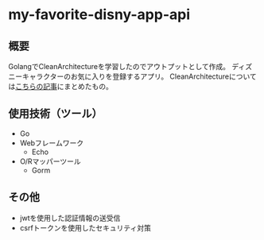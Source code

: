 # my-favorite-disny-app-api
## 概要
GolangでCleanArchitectureを学習したのでアウトプットとして作成。
ディズニーキャラクターのお気に入りを登録するアプリ。
CleanArchitectureについては[こちらの記事](https://zenn.dev/yuji_momotani/articles/71767ae2f11ad2)にまとめたもの。

## 使用技術（ツール）
- Go
- Webフレームワーク
  - Echo
- O/Rマッパーツール
  - Gorm

## その他
- jwtを使用した認証情報の送受信
- csrfトークンを使用したセキュリティ対策

